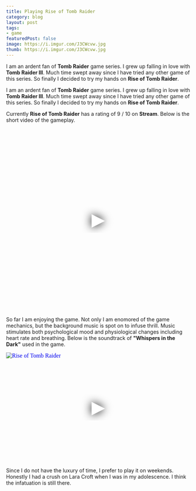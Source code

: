 ```yaml
---
title: Playing Rise of Tomb Raider
category: blog
layout: post
tags:
- game
featuredPost: false
image: https://i.imgur.com/J3CWcvw.jpg
thumb: https://i.imgur.com/J3CWcvw.jpg
---
```


I am an ardent fan of <strong>Tomb Raider</strong> game series. I grew up falling in love with <strong>Tomb Raider III</strong>. Much time swept away since I have tried any other game of this series. So finally I decided to try my hands on <strong>Rise of Tomb Raider</strong>.
<!-- truncate_here -->

<script src="https://raw.githubusercontent.com/aFarkas/lazysizes/gh-pages/lazysizes.min.js" async=""></script>


I am an ardent fan of <strong>Tomb Raider</strong> game series. I grew up falling in love with <strong>Tomb Raider III</strong>. Much time swept away since I have tried any other game of this series. So finally I decided to try my hands on <strong>Rise of Tomb Raider</strong>.


Currently **Rise of Tomb Raider** has a rating of 9 / 10 on **Stream**. Below is the short video of the gameplay.

<iframe
  style="position: relative;  width: 100%;" 
   height="500"
  src="https://www.youtube.com/embed/WGHGG0660EY&autoplay=1"
  srcdoc="<style>*{padding:0;margin:0;overflow:hidden}html,body{height:100%}img,span{position:absolute;width:100%;top:0;bottom:0;margin:auto}span{height:1.5em;text-align:center;font:48px/1.5 sans-serif;color:white;text-shadow:0 0 0.5em black}</style><a href=https://www.youtube.com/embed/WGHGG0660EY?autoplay=1><img src=https://img.youtube.com/vi/WGHGG0660EY/hqdefault.jpg alt=''><span>▶</span></a>"
  frameborder="0"
  allow="accelerometer; autoplay; encrypted-media; gyroscope; picture-in-picture"
  allowfullscreen
  title="Russian President Putin announces military operation in Ukraine"
></iframe><br>

So far I am enjoying the game. Not only I am enomored of the game mechanics, but the background music is spot on to infuse thrill. Music stimulates both psychological mood and physiological changes including heart rate and breathing. Below is the soundtrack of **"Whispers in the Dark"** used in the game.

<iframe
  style="position: relative;  width: 100%;" 
   height="300"
  src="https://w.soundcloud.com/player/?url=https%3A//api.soundcloud.com/tracks/231728401&color=%23ff5500&auto_play=false&hide_related=false&show_comments=true&show_user=true&show_reposts=false&show_teaser=true&visual=true"
  srcdoc="<style>*{padding:0;margin:0;overflow:hidden}html,body{height:100%}img,span{position:absolute;width:100%;top:0;bottom:0;margin:auto}span{height:1.5em;text-align:center;font:48px/1.5 sans-serif;color:white;text-shadow:0 0 0.5em black}</style><a href=https://w.soundcloud.com/player/?url=https%3A//api.soundcloud.com/tracks/231728401&color=%23ff5500&auto_play=false&hide_related=false&show_comments=false&show_user=false&show_reposts=false&show_teaser=false&visual=false><img src=https://i1.sndcdn.com/artworks-000135188521-dw8xae-t500x500.jpg alt=' Rise of Tomb Raider'><span>▶</span></a>"
  frameborder="0"
  allow="accelerometer; autoplay; encrypted-media; gyroscope; picture-in-picture"
  allowfullscreen
  title="Rise of Tomb Raider Soundtrack"
></iframe><br>

Since I do not have the luxury of time, I prefer to play it on weekends. Honestly I had a crush on Lara Croft when I was in my adolescence. I think the infatuation is still there.  
